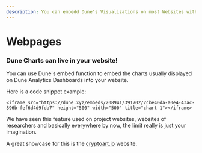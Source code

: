 ```yaml
---
description: You can embedd Dune's Visualizations on most Websites with ease.
---
```


# Webpages

### Dune Charts can live in your website!

You can use Dune's embed function to embed the charts usually displayed on Dune Analytics Dashboards into your website.

Here is a code snippet example:

`<iframe src="https://dune.xyz/embeds/208941/391702/2cbe40da-a0e4-43ac-896b-fef6d4d9fda7" height="500" width="500" title="chart 1"></iframe>`

We have seen this feature used on project websites, websites of researchers and basically everywhere by now, the limit really is just your imagination.

A great showcase for this is the [cryptoart.io](https://cryptoart.io/data) website.
